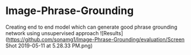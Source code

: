 # Image-Phrase-Grounding

Creating end to end model which can generate good phrase grounding network using unsupervised approach
![Results](https://github.com/sonamg1/Image-Phrase-Grounding/evaluation/Screen Shot 2019-05-11 at 5.28.33 PM.png)
